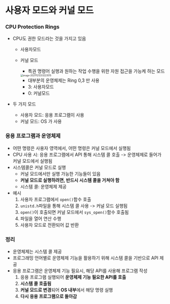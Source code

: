 # 사용자 모드와 커널 모드

### 	CPU Protection Rings

- CPU도 권한 모드라는 것을 가지고 있음

  - 사용자모드

  - 커널 모드

    - 특권 명령어 실행과 원하는 작업 수행을 위한 자원 접근을 가능케 하는 모드

    <img src="C:\Users\MIN\TIL\zero-base\1121_OS_UserKernellMode.assets\image-20211121233223515.png" alt="image-20211121233223515" style="zoom:50%;" />

    - 대부분의 운영체제는 Ring 0,3 만 사용
    - 3: 사용자모드
    - 0: 커널모드

- 두 가지 모드

  - 사용자 모드: 응용 프로그램이 사용
  - 커널 모드: OS 가 사용

### 응용 프로그램과 운영체제

- 어떤 명령은 사용자 영역에서, 어떤 명령은 커널 모드에서 실행됨
- CPU 사용 시: 응용 프로그램에서 API 통해 시스템 콜 호출 -> 운영체제로 들어가 커널 모드에서 실행됨
- 시스템콜은 커널 모드로 실행
  - 커널 모드에서만 실행 가능한 기능들이 있음
  - **커널 모드로 실행하려면, 반드시 시스템 콜을 거쳐야 함**
  - 시스템 콜: 운영체제 제공
- 예시
  1. 사용자 프로그램에서 `open()`함수 호출
  2. `unistd.h`파일을 통해 시스템 콜 사용 -> 커널 모드 실행됨
  3. `open()`이 호출되면 커널 모드에서 `sys_open()`함수 호출됨
  4. 파일을 열어 연산 수행
  5. 사용자 모드로 전환되어 값 반환



### 정리

- 운영체제는 시스템 콜 제공
- 프로그래밍 언어별로 운영체제 기능을 활용하기 위해 시스템 콜을 기반으로 API 제공
- 응용 프로그램은 운영체제 기능 필요시, 해당 API를 사용해 프로그램 작성
  1. 응용 프로그램 실행되어 **운영체제 기능 필요한 API를 호출**
  2. **시스템 콜 호출됨**
  3. **커널 모드로 변경**되어 **OS 내부**에서 해당 명령 실행
  4. **다시 응용 프로그램으로 돌아감**
